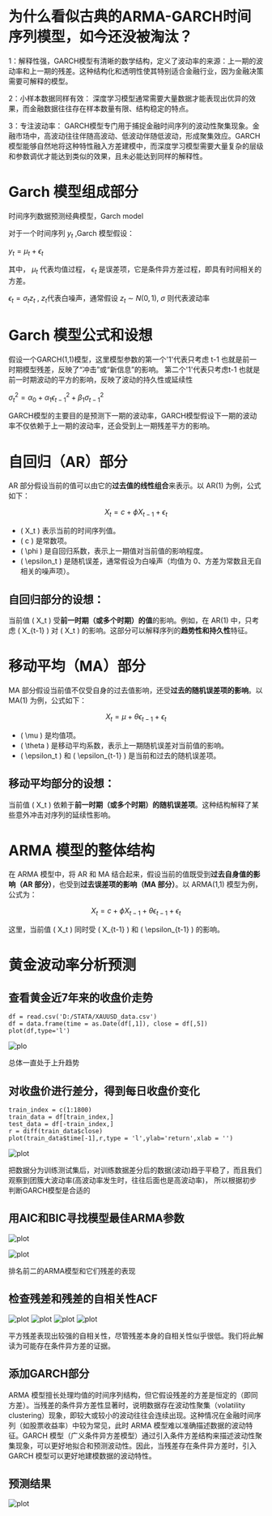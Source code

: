 # 为什么看似古典的ARMA-GARCH时间序列模型，如今还没被淘汰？

1：解释性强，GARCH模型有清晰的数学结构，定义了波动率的来源：上一期的波动率和上一期的残差。这种结构化和透明性使其特别适合金融行业，因为金融决策需要可解释的模型。

2：小样本数据同样有效： 深度学习模型通常需要大量数据才能表现出优异的效果，而金融数据往往存在样本数量有限、结构稳定的特点。

3：专注波动率： GARCH模型专门用于捕捉金融时间序列的波动性聚集现象。金融市场中，高波动往往伴随高波动、低波动伴随低波动，形成聚集效应。GARCH模型能够自然地将这种特性融入方差建模中，而深度学习模型需要大量复杂的层级和参数调优才能达到类似的效果，且未必能达到同样的解释性。


# Garch 模型组成部分

时间序列数据预测经典模型，Garch model

对于一个时间序列 $y_t$ ,Garch 模型假设：

$y_t = \mu_t + \epsilon_t$

其中， $\mu_t$ 代表均值过程， $\epsilon_t$  是误差项，它是条件异方差过程，即具有时间相关的方差。

$\epsilon_t = \sigma_t z_t$ , $z_t$代表白噪声，通常假设 $z_t$ $\sim$  $N(0,1)$, $\sigma$ 则代表波动率

# Garch 模型公式和设想

假设一个GARCH(1,1)模型，这里模型参数的第一个'1'代表只考虑 t-1 也就是前一时期模型残差，反映了“冲击”或“新信息”的影响。 第二个'1'代表只考虑t-1 也就是前一时期波动的平方的影响，反映了波动的持久性或延续性

$\sigma^2_t = \alpha_0 + \alpha_1 \epsilon^2_{t-1} + \beta_1 \sigma^2_{t-1}$


GARCH模型的主要目的是预测下一期的波动率，GARCH模型假设下一期的波动率不仅依赖于上一期的波动率，还会受到上一期残差平方的影响。

# 自回归（AR）部分

AR 部分假设当前的值可以由它的**过去值的线性组合**来表示。以 AR(1) 为例，公式如下：

$$
X_t = c + \phi X_{t-1} + \epsilon_t
$$

- \( X_t \) 表示当前的时间序列值。
- \( c \) 是常数项。
- \( \phi \) 是自回归系数，表示上一期值对当前值的影响程度。
- \( \epsilon_t \) 是随机误差，通常假设为白噪声（均值为 0、方差为常数且无自相关的噪声项）。

## 自回归部分的设想：

当前值 \( X_t \) 受**前一时期（或多个时期）的值**的影响。例如，在 AR(1) 中，只考虑 \( X_{t-1} \) 对 \( X_t \) 的影响。这部分可以解释序列的**趋势性和持久性**特征。

# 移动平均（MA）部分

MA 部分假设当前值不仅受自身的过去值影响，还受**过去的随机误差项的影响**。以 MA(1) 为例，公式如下：

$$
X_t = \mu + \theta \epsilon_{t-1} + \epsilon_t
$$

- \( \mu \) 是均值项。
- \( \theta \) 是移动平均系数，表示上一期随机误差对当前值的影响。
- \( \epsilon_t \) 和 \( \epsilon_{t-1} \) 是当前和过去的随机误差项。

## 移动平均部分的设想：

当前值 \( X_t \) 依赖于**前一时期（或多个时期）的随机误差项**。这种结构解释了某些意外冲击对序列的延续性影响。

# ARMA 模型的整体结构

在 ARMA 模型中，将 AR 和 MA 结合起来，假设当前的值既受到**过去自身值的影响（AR 部分）**，也受到**过去误差项的影响（MA 部分）**。以 ARMA(1,1) 模型为例，公式为：

$$
X_t = c + \phi X_{t-1} + \theta \epsilon_{t-1} + \epsilon_t
$$

这里，当前值 \( X_t \) 同时受 \( X_{t-1} \) 和 \( \epsilon_{t-1} \) 的影响。


# 黄金波动率分析预测

## 查看黄金近7年来的收盘价走势

```
df = read.csv('D:/STATA/XAUUSD_data.csv')
df = data.frame(time = as.Date(df[,1]), close = df[,5])
plot(df,type='l')
```
![plo](https://github.com/Tony980624/Time-series-forecasting/blob/main/file01/Rplt.png)

总体一直处于上升趋势

## 对收盘价进行差分，得到每日收盘价变化

```
train_index = c(1:1800)
train_data = df[train_index,]
test_data = df[-train_index,]
r = diff(train_data$close)
plot(train_data$time[-1],r,type = 'l',ylab='return',xlab = '')
```
![plot](https://github.com/Tony980624/Time-series-forecasting/blob/main/file01/Rplot01.png)

把数据分为训练测试集后，对训练数据差分后的数据(波动)趋于平稳了，而且我们观察到团簇大波动率(高波动率发生时，往往后面也是高波动率)， 所以根据初步判断GARCH模型是合适的

## 用AIC和BIC寻找模型最佳ARMA参数

![plot](https://github.com/Tony980624/Time-series-forecasting/blob/main/file01/Rplot.png)

![plot](https://github.com/Tony980624/Time-series-forecasting/blob/main/file01/Rplot02.png)

排名前二的ARMA模型和它们残差的表现



## 检查残差和残差的自相关性ACF

![plot](https://github.com/Tony980624/Time-series-forecasting/blob/main/file01/Rplot03.png)
![plot](https://github.com/Tony980624/Time-series-forecasting/blob/main/file01/Rplot04.png)
![plot](https://github.com/Tony980624/Time-series-forecasting/blob/main/file01/Rplot05.png)
![plot](https://github.com/Tony980624/Time-series-forecasting/blob/main/file01/Rplot06.png)


平方残差表现出较强的自相关性，尽管残差本身的自相关性似乎很低。我们将此解读为可能存在条件异方差的证据。

## 添加GARCH部分

ARMA 模型擅长处理均值的时间序列结构，但它假设残差的方差是恒定的（即同方差）。当残差的条件异方差性显著时，说明数据存在波动性聚集（volatility clustering）现象，即较大或较小的波动往往会连续出现。这种情况在金融时间序列（如股票收益率）中较为常见，此时 ARMA 模型难以准确描述数据的波动特征。GARCH 模型（广义条件异方差模型）通过引入条件方差结构来描述波动性聚集现象，可以更好地拟合和预测波动性。因此，当残差存在条件异方差时，引入 GARCH 模型可以更好地建模数据的波动特性。

## 预测结果

![plot](https://github.com/Tony980624/Time-series-forecasting/blob/main/file01/Rplot07.png)

